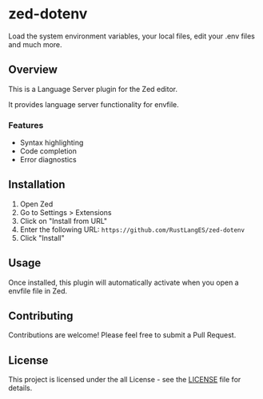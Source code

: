 # zed-dotenv

Load the system environment variables, your local files, edit your .env files and much more.

## Overview

This is a Language Server plugin for the Zed editor.


It provides language server functionality for envfile.

### Features

- Syntax highlighting
- Code completion
- Error diagnostics


## Installation

1. Open Zed
2. Go to Settings > Extensions
3. Click on "Install from URL"
4. Enter the following URL: `https://github.com/RustLangES/zed-dotenv`
5. Click "Install"

## Usage


Once installed, this plugin will automatically activate when you open a envfile file in Zed.


## Contributing

Contributions are welcome! Please feel free to submit a Pull Request.

## License

This project is licensed under the all License - see the [LICENSE](LICENSE) file for details.
